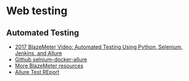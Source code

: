 # Web testing

## Automated Testing

* [2017 BlazeMeter Video: Automated Testing Using Python, Selenium, Jenkins, and Allure](https://www.youtube.com/watch?v=tGCD7qG1gkg)
* [Github selnium-docker-allure](https://github.com/eliranshani/selenium-docker-allure)
* [More BlazeMeter resources](https://www.blazemeter.com/resources/)
* [Allure Test REport](http://allure.qatools.ru/)

